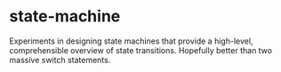 # state-machine
Experiments in designing state machines that provide a high-level, comprehensible overview of state transitions.  Hopefully better than two massive switch statements.
